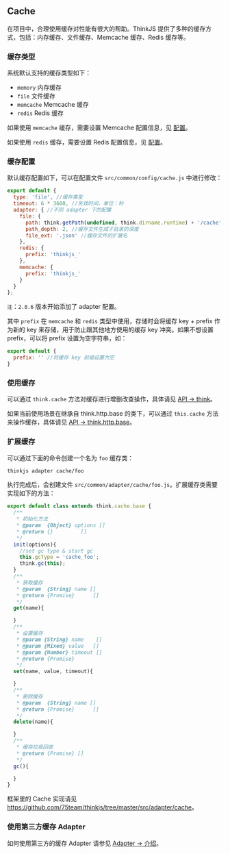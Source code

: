 ## Cache

在项目中，合理使用缓存对性能有很大的帮助。ThinkJS 提供了多种的缓存方式，包括：内存缓存、文件缓存、Memcache 缓存、Redis 缓存等。

### 缓存类型

系统默认支持的缓存类型如下：

* `memory` 内存缓存
* `file` 文件缓存
* `memcache` Memcache 缓存
* `redis` Redis 缓存

如果使用 `memcache` 缓存，需要设置 Memcache 配置信息，见 [配置](./config.html#memcache)。

如果使用 `redis` 缓存，需要设置 Redis 配置信息，见 [配置](./config.html#redis)。

### 缓存配置

默认缓存配置如下，可以在配置文件 `src/common/config/cache.js` 中进行修改：

```js
export default {
  type: 'file', //缓存类型
  timeout: 6 * 3600, //失效时间，单位：秒
  adapter: { //不同 adapter 下的配置
    file: {
      path: think.getPath(undefined, think.dirname.runtime) + '/cache', //缓存文件的根目录
      path_depth: 2, //缓存文件生成子目录的深度
      file_ext: '.json' //缓存文件的扩展名
    },
    redis: {
      prefix: 'thinkjs_'
    },
    memcache: {
      prefix: 'thinkjs_'
    }
  }
};
```

`注`：`2.0.6` 版本开始添加了 adapter 配置。

其中 `prefix` 在 `memcache` 和 `redis` 类型中使用，存储时会将缓存 key + prefix 作为新的 key 来存储，用于防止跟其他地方使用的缓存 key 冲突。如果不想设置 prefix，可以将 prefix 设置为空字符串，如：

```js
export default {
  prefix: '' //将缓存 key 前缀设置为空
}
```


### 使用缓存

可以通过 `think.cache` 方法对缓存进行增删改查操作，具体请见 [API -> think](./api_think.html#toc-7d7)。

如果当前使用场景在继承自 think.http.base 的类下，可以通过 `this.cache` 方法来操作缓存，具体请见 [API -> think.http.base](.//api_think_http_base.html#cache-name-value-options)。


### 扩展缓存

可以通过下面的命令创建一个名为 `foo` 缓存类：

```sh
thinkjs adapter cache/foo
```

执行完成后，会创建文件 `src/common/adapter/cache/foo.js`。扩展缓存类需要实现如下的方法：

```js
export default class extends think.cache.base {
  /**
   * 初始化方法
   * @param  {Object} options []
   * @return {}         []
   */
  init(options){
    //set gc type & start gc
    this.gcType = 'cache_foo';
    think.gc(this);
  }
  /**
   * 获取缓存
   * @param  {String} name []
   * @return {Promise}      []
   */
  get(name){

  }
  /**
   * 设置缓存
   * @param {String} name    []
   * @param {Mixed} value   []
   * @param {Number} timeout []
   * @return {Promise}
   */
  set(name, value, timeout){

  }
  /**
   * 删除缓存
   * @param  {String} name []
   * @return {Promise}      []
   */
  delete(name){

  }
  /**
   * 缓存垃圾回收
   * @return {Promise} []
   */
  gc(){

  }
}
```

框架里的 Cache 实现请见 <https://github.com/75team/thinkjs/tree/master/src/adapter/cache>。

### 使用第三方缓存 Adapter

如何使用第三方的缓存 Adapter 请参见 [Adapter -> 介绍](./adapter_intro.html#toc-e7c)。
